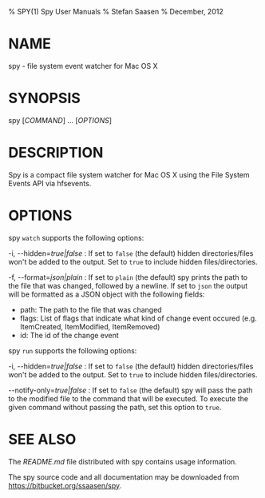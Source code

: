 % SPY(1) Spy User Manuals
% Stefan Saasen
% December, 2012

# NAME

spy - file system event watcher for Mac OS X

# SYNOPSIS

spy [*COMMAND*] ... [*OPTIONS*]

# DESCRIPTION

Spy is a compact file system watcher for Mac OS X using the File System Events API via hfsevents.

# OPTIONS

spy `watch` supports the following options:

-i, \--hidden=*true|false*
:   If set to `false` (the default) hidden directories/files won't be added to the output. Set to `true` to include hidden files/directories.

-f, \--format=*json|plain*
:   If set to `plain` (the default) spy prints the path to the file that was changed, followed by a newline. If set to `json` the output will be formatted as a JSON object with the following fields:

* path: The path to the file that was changed
* flags: List of flags that indicate what kind of change event occured (e.g. ItemCreated, ItemModified, ItemRemoved)
* id: The id of the change event

spy `run` supports the following options:

-i, \--hidden=*true|false*
:   If set to `false` (the default) hidden directories/files won't be added to the output. Set to `true` to include hidden files/directories.

\--notify-only=*true|false*
:   If set to `false` (the default) spy will pass the path to the modified file to the command that will be executed. To execute the given command without passing the path, set this option to `true`.


# SEE ALSO

The *README.md* file distributed with spy contains usage information.

The spy source code and all documentation may be downloaded from
<https://bitbucket.org/ssaasen/spy>.

